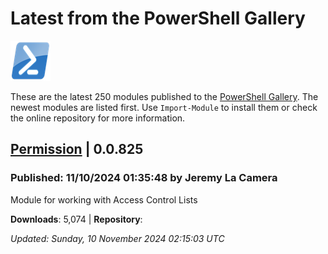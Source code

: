 # Latest from the PowerShell Gallery
![PS](images/powershell-emoji.png)

These are the latest 250 modules published to the [PowerShell Gallery](https://powershellgallery.org). The newest modules are listed first. Use `Import-Module` to install them or check the online repository for more information.

## [Permission](https://www.powershellgallery.com/Packages/Permission/0.0.825) | 0.0.825

### Published: 11/10/2024 01:35:48 by Jeremy La Camera

Module for working with Access Control Lists

__Downloads__: 5,074 | __Repository__: 

*Updated: Sunday, 10 November 2024 02:15:03 UTC*
